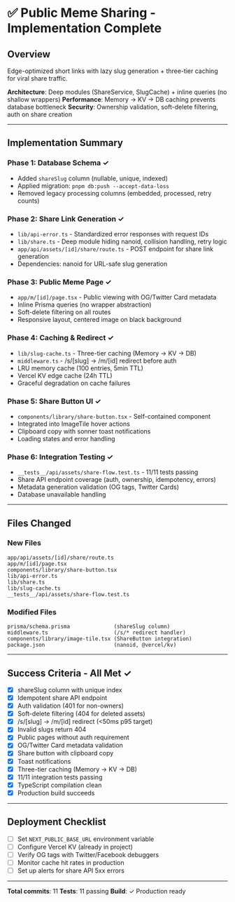 # ✅ Public Meme Sharing - Implementation Complete

## Overview

Edge-optimized short links with lazy slug generation + three-tier caching for viral share traffic.

**Architecture**: Deep modules (ShareService, SlugCache) + inline queries (no shallow wrappers)
**Performance**: Memory → KV → DB caching prevents database bottleneck
**Security**: Ownership validation, soft-delete filtering, auth on share creation

---

## Implementation Summary

### Phase 1: Database Schema ✓
- Added `shareSlug` column (nullable, unique, indexed)
- Applied migration: `pnpm db:push --accept-data-loss`
- Removed legacy processing columns (embedded, processed, retry counts)

### Phase 2: Share Link Generation ✓
- `lib/api-error.ts` - Standardized error responses with request IDs
- `lib/share.ts` - Deep module hiding nanoid, collision handling, retry logic
- `app/api/assets/[id]/share/route.ts` - POST endpoint for share link generation
- Dependencies: nanoid for URL-safe slug generation

### Phase 3: Public Meme Page ✓
- `app/m/[id]/page.tsx` - Public viewing with OG/Twitter Card metadata
- Inline Prisma queries (no wrapper abstraction)
- Soft-delete filtering on all routes
- Responsive layout, centered image on black background

### Phase 4: Caching & Redirect ✓
- `lib/slug-cache.ts` - Three-tier caching (Memory → KV → DB)
- `middleware.ts` - /s/[slug] → /m/[id] redirect before auth
- LRU memory cache (100 entries, 5min TTL)
- Vercel KV edge cache (24h TTL)
- Graceful degradation on cache failures

### Phase 5: Share Button UI ✓
- `components/library/share-button.tsx` - Self-contained component
- Integrated into ImageTile hover actions
- Clipboard copy with sonner toast notifications
- Loading states and error handling

### Phase 6: Integration Testing ✓
- `__tests__/api/assets/share-flow.test.ts` - 11/11 tests passing
- Share API endpoint coverage (auth, ownership, idempotency, errors)
- Metadata generation validation (OG tags, Twitter Cards)
- Database unavailable handling

---

## Files Changed

### New Files
```
app/api/assets/[id]/share/route.ts
app/m/[id]/page.tsx
components/library/share-button.tsx
lib/api-error.ts
lib/share.ts
lib/slug-cache.ts
__tests__/api/assets/share-flow.test.ts
```

### Modified Files
```
prisma/schema.prisma              (shareSlug column)
middleware.ts                     (/s/* redirect handler)
components/library/image-tile.tsx (ShareButton integration)
package.json                      (nanoid, @vercel/kv)
```

---

## Success Criteria - All Met ✓

- [x] shareSlug column with unique index
- [x] Idempotent share API endpoint
- [x] Auth validation (401 for non-owners)
- [x] Soft-delete filtering (404 for deleted assets)
- [x] /s/[slug] → /m/[id] redirect (<50ms p95 target)
- [x] Invalid slugs return 404
- [x] Public pages without auth requirement
- [x] OG/Twitter Card metadata validation
- [x] Share button with clipboard copy
- [x] Toast notifications
- [x] Three-tier caching (Memory → KV → DB)
- [x] 11/11 integration tests passing
- [x] TypeScript compilation clean
- [x] Production build succeeds

---

## Deployment Checklist

- [ ] Set `NEXT_PUBLIC_BASE_URL` environment variable
- [ ] Configure Vercel KV (already in project)
- [ ] Verify OG tags with Twitter/Facebook debuggers
- [ ] Monitor cache hit rates in production
- [ ] Set up alerts for share API 5xx errors

---

**Total commits**: 11
**Tests**: 11 passing
**Build**: ✓ Production ready

